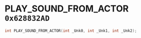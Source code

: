 # PLAY_SOUND_FROM_ACTOR `0x628832AD`

```cpp
int PLAY_SOUND_FROM_ACTOR(int _Unk0, int _Unk1, int _Unk2);
```